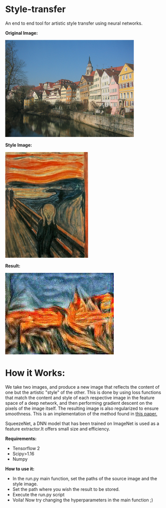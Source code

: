# Style-transfer
An end to end tool for artistic style transfer using neural networks.

**Original Image:**

![](rd_imgs/tubingen_rd.jpg)

**Style Image:**

![](rd_imgs/the_scream_rd.jpg)

**Result:**

![](rd_imgs/result.v2.jpg)

# How it Works:
We take two images, and produce a new image that reflects the content of one but the artistic "style" of the other. This is done by using loss functions that match the content and style of each respective image in the feature space of a deep network, and then performing gradient descent on the pixels of the image itself.
The resulting image is also regularized to ensure smoothness.
This is an implementation of the method found in  [this paper.](https://www.cv-foundation.org/openaccess/content_cvpr_2016/papers/Gatys_Image_Style_Transfer_CVPR_2016_paper.pdf)

SqueezeNet, a DNN model that has been trained on ImageNet is used as a feature extractor.It offers small size and efficiency.


**Requirements:** 
* Tensorflow 2
* Scipy>1.16
* Numpy

**How to use it:**
* In the run.py main function, set the paths of the source image and the style image.
* Set the path where you wish the result to be stored.
* Execute the run.py script
* Voila! Now try changing the hyperparameters in the main function ;)
